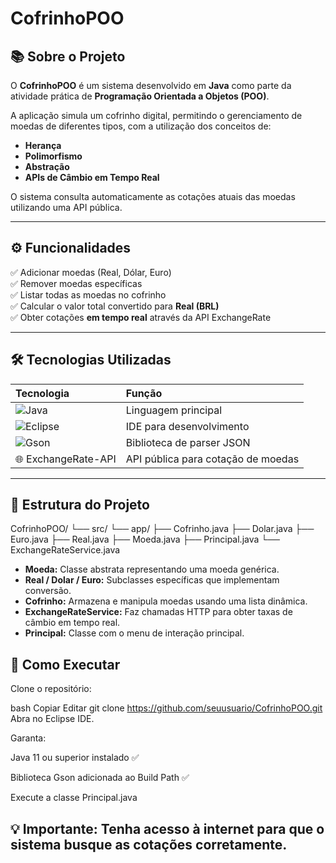 # CofrinhoPOO

## 📚 Sobre o Projeto

O **CofrinhoPOO** é um sistema desenvolvido em **Java** como parte da atividade prática de **Programação Orientada a Objetos (POO)**.

A aplicação simula um cofrinho digital, permitindo o gerenciamento de moedas de diferentes tipos, com a utilização dos conceitos de:

- **Herança**
- **Polimorfismo**
- **Abstração**
- **APIs de Câmbio em Tempo Real**

O sistema consulta automaticamente as cotações atuais das moedas utilizando uma API pública.

---

## ⚙️ Funcionalidades

✅ Adicionar moedas (Real, Dólar, Euro)  
✅ Remover moedas específicas  
✅ Listar todas as moedas no cofrinho  
✅ Calcular o valor total convertido para **Real (BRL)**  
✅ Obter cotações **em tempo real** através da API ExchangeRate

---

## 🛠️ Tecnologias Utilizadas

| Tecnologia  | Função |
|:------------|:-------|
| ![Java](https://img.shields.io/badge/Java-ED8B00?style=flat&logo=java&logoColor=white) | Linguagem principal |
| ![Eclipse](https://img.shields.io/badge/Eclipse-2C2255?style=flat&logo=eclipse&logoColor=white) | IDE para desenvolvimento |
| ![Gson](https://img.shields.io/badge/Gson-1C1C1C?style=flat&logo=google&logoColor=white) | Biblioteca de parser JSON |
| 🌐 ExchangeRate-API | API pública para cotação de moedas |

---

## 🧩 Estrutura do Projeto

CofrinhoPOO/
 └── src/
      └── app/
          ├── Cofrinho.java
          ├── Dolar.java
          ├── Euro.java
          ├── Real.java
          ├── Moeda.java
          ├── Principal.java
          └── ExchangeRateService.java

- **Moeda:** Classe abstrata representando uma moeda genérica.
- **Real / Dolar / Euro:** Subclasses específicas que implementam conversão.
- **Cofrinho:** Armazena e manipula moedas usando uma lista dinâmica.
- **ExchangeRateService:** Faz chamadas HTTP para obter taxas de câmbio em tempo real.
- **Principal:** Classe com o menu de interação principal.

## 🚀 Como Executar
Clone o repositório:

bash
Copiar
Editar
git clone https://github.com/seuusuario/CofrinhoPOO.git
Abra no Eclipse IDE.

Garanta:

Java 11 ou superior instalado ✅

Biblioteca Gson adicionada ao Build Path ✅

Execute a classe Principal.java

## 💡 Importante: Tenha acesso à internet para que o sistema busque as cotações corretamente.
